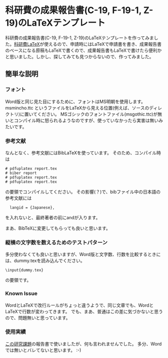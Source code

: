 # 科研費の成果報告書(C-19, F-19-1, Z-19)のLaTeXテンプレート

科研費の成果報告書(C-19, F-19-1, Z-19)のLaTeXテンプレートを作ってみました。[科研費LaTeX](http://osksn2.hep.sci.osaka-u.ac.jp/~taku/kakenhiLaTeX/)が使えるので、申請時にはLaTeXで申請書を書き、成果報告書のベースになる原稿もLaTeXで書くので、成果報告書もLaTeXで書けたら便利かと思いました。しかし、探してみても見つからないので、作ってみました。

## 簡単な説明
### フォント
Word版と同じ見た目にするために、フォントはMS明朝を使用します。
msmincho.ttc というファイルをLaTeXから見える位置(例えば、ソースのディレクトリ)に置いてください。
MSゴシックのフォントファイル(msgothic.ttc)が無いとコンパイル時に怒られるようなのですが、使っていなかったら実害は無いみたいです。

### 参考文献
なんとなく、参考文献にはBibLaTeXを使っています。
そのため、コンパイル時は
```
# pdfuplatex report.tex
# biber report
# pdfuplatex report.tex
# pdfuplatex report.tex
```
の要領でコンパイルしてください。
その影響(？)で、bibファイル中の日本語の参考文献には
```
  langid = {Japanese},
```
を入れないと、最終著者の前にandが入ります。

まあ、BibTeXに変更してもらっても良いと思います。

### 縦横の文字数を数えるためのテストパターン
多分使わなくても良いと思いますが、Word版と文字数、行数を比較するときには、dummy.texを読み込んでください。
```
\input{dummy.tex}
```
の要領です。

### Known Issue
WordとLaTeXで改行ルールがちょっと違うようで、同じ文章でも、WordとLaTeXで行数が変わってきます。
でも、まあ、普通はこの差に気づかないと思うので、問題無いと思っています。

### 使用実績
[この研究課題](https://kaken.nii.ac.jp/ja/grant/KAKENHI-PROJECT-17H01803/)の報告書で使いましたが、何も言われませんでした。
多分、Wordでは無いとバレてないと思います。 :-)

